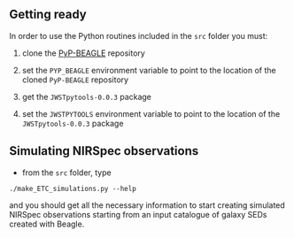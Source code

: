 ## Getting ready

In order to use the Python routines included in the ``src`` folder you must:

1. clone the [PyP-BEAGLE](https://github.com/jacopo-chevallard/PyP-BEAGLE) repository

2. set the ``PYP_BEAGLE`` environment variable to point to the location of the cloned ``PyP-BEAGLE`` repository

3. get the ``JWSTpytools-0.0.3`` package

4. set the ``JWSTPYTOOLS`` environment variable to point to the location of the ``JWSTpytools-0.0.3`` package

## Simulating NIRSpec observations

* from the ``src`` folder, type 
 ```
 ./make_ETC_simulations.py --help
 ```
 and you should get all the necessary information to start creating simulated NIRSpec observations starting from an input catalogue of galaxy SEDs created with Beagle. 
